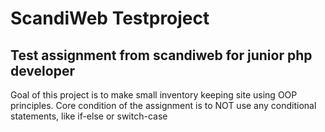 # ScandiWeb Testproject

## Test assignment from scandiweb for junior php developer

Goal of this project is to make small inventory keeping site using OOP principles. Core condition of the assignment is to NOT use any conditional statements, like if-else or switch-case
